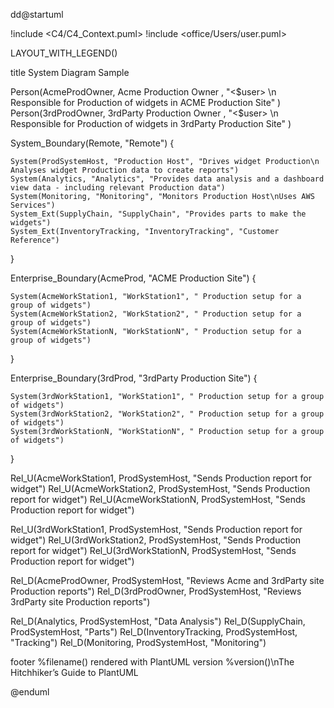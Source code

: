 

dd@startuml


!include  <C4/C4_Context.puml>
!include <office/Users/user.puml>

LAYOUT_WITH_LEGEND()

title System Diagram Sample


Person(AcmeProdOwner, Acme Production Owner , "<$user> \n Responsible for Production of widgets in ACME Production Site" )
Person(3rdProdOwner, 3rdParty Production Owner , "<$user> \n Responsible for Production of widgets in 3rdParty Production Site" )


System_Boundary(Remote, "Remote") {

    System(ProdSystemHost, "Production Host", "Drives widget Production\n Analyses widget Production data to create reports")
    System(Analytics, "Analytics", "Provides data analysis and a dashboard view data - including relevant Production data")
    System(Monitoring, "Monitoring", "Monitors Production Host\nUses AWS Services")
    System_Ext(SupplyChain, "SupplyChain", "Provides parts to make the widgets")
    System_Ext(InventoryTracking, "InventoryTracking", "Customer Reference")
    

}



Enterprise_Boundary(AcmeProd, "ACME Production Site") {

    System(AcmeWorkStation1, "WorkStation1", " Production setup for a group of widgets")    
    System(AcmeWorkStation2, "WorkStation2", " Production setup for a group of widgets")        
    System(AcmeWorkStationN, "WorkStationN", " Production setup for a group of widgets")        

}


Enterprise_Boundary(3rdProd, "3rdParty Production Site") {


    System(3rdWorkStation1, "WorkStation1", " Production setup for a group of widgets")    
    System(3rdWorkStation2, "WorkStation2", " Production setup for a group of widgets")        
    System(3rdWorkStationN, "WorkStationN", " Production setup for a group of widgets")     
}


Rel_U(AcmeWorkStation1, ProdSystemHost, "Sends Production report for widget")
Rel_U(AcmeWorkStation2, ProdSystemHost, "Sends Production report for widget")
Rel_U(AcmeWorkStationN, ProdSystemHost, "Sends Production report for widget")


Rel_U(3rdWorkStation1, ProdSystemHost, "Sends Production report for widget")
Rel_U(3rdWorkStation2, ProdSystemHost, "Sends Production report for widget")
Rel_U(3rdWorkStationN, ProdSystemHost, "Sends Production report for widget")





Rel_D(AcmeProdOwner, ProdSystemHost, "Reviews Acme and 3rdParty site Production reports")
Rel_D(3rdProdOwner, ProdSystemHost, "Reviews 3rdParty site Production reports")


Rel_D(Analytics, ProdSystemHost, "Data Analysis")
Rel_D(SupplyChain, ProdSystemHost, "Parts")
Rel_D(InventoryTracking, ProdSystemHost, "Tracking")
Rel_D(Monitoring, ProdSystemHost, "Monitoring")

footer %filename() rendered with PlantUML version %version()\nThe Hitchhiker’s Guide to PlantUML

@enduml
